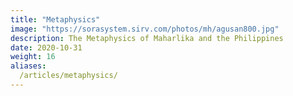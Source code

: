 ```yaml
---
title: "Metaphysics"
image: "https://sorasystem.sirv.com/photos/mh/agusan800.jpg"
description: The Metaphysics of Maharlika and the Philippines
date: 2020-10-31
weight: 16
aliases:
  /articles/metaphysics/
---
```


